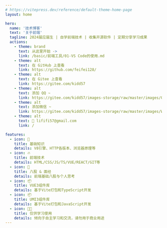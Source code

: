 ```yaml
---
# https://vitepress.dev/reference/default-theme-home-page
layout: home

hero:
  name: '技术博客'
  text: '关于前端'
  tagline: 2024届应届生 | 自学前端技术 | 收集开源软件 | 定期分享学习成果
  actions:
    - theme: brand
      text: 从这里开始 ->
      link: /basic/前端工具/01-VS Code的使用.md
    - theme: alt
      text: 在 GitHub 上查看
      link: https://github.com/feifei128/
    - theme: alt
      text: 在 Gitee 上查看
      link: https://gitee.com/kidd57
    - theme: alt
      text: 添加 QQ ~
      link: https://gitee.com/kidd57/images-storage/raw/master/images/QQCode.jpg
    - theme: alt
      text: 添加微信 ~
      link: https://gitee.com/kidd57/images-storage/raw/master/images/WeChatCode.png
    - theme: alt
      text: 📧 lififi57@gmail.com
      link: /

features:
  - icon: 📖
    title: 基础知识
    details: V8引擎、HTTP各版本、浏览器原理等
  - icon: 🔥
    title: 前端技术
    details: HTML/CSS/JS/TS/VUE/REACT/GIT等
  - icon: 📄
    title: 八股 & 面经
    details: 前端基础八股与个人思考
  - icon: 📦
    title: VUE3组件库
    details: 基于Vite打包和TypeScript开发
  - icon: 📦
    title: UMI3组件库
    details: 基于Vite打包和JavaScript开发
  - icon: 👩‍💻
    title: 仅供学习使用
    details: 倾向于自主学习和交流，请勿用于商业用途
---
```


<style>
:root {
  /* 修改主题颜色： 绿色 -> 砖红 */
  --vp-c-brand: #c64053;
  --vp-c-brand-light: #c64053;

  /* 修改 “技术博客” 字体颜色 */
  --vp-home-hero-name-color: transparent;
  --vp-home-hero-name-background: -webkit-linear-gradient(120deg, red, #41d1ff);
}

</style>
